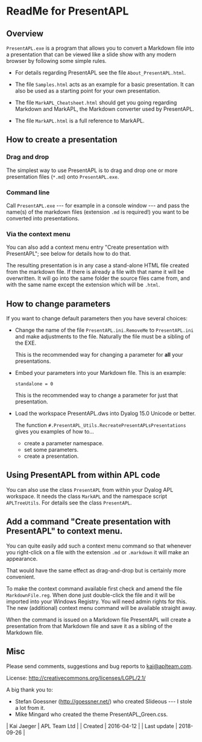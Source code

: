 # ReadMe for PresentAPL


## Overview

`PresentAPL.exe` is a program that allows you to convert a Markdown file into a presentation that can be viewed like a slide show with any modern browser by following some simple rules.

* For details regarding PresentAPL see the file `About_PresentAPL.html`.

* The file `Samples.html` acts as an example for a basic presentation. It can also be used as a starting point for your own presentation.

* The file `MarkAPL_Cheatsheet.html` should get you going regarding Markdown and MarkAPL, the Markdown converter used by PresentAPL.

* The file `MarkAPL.html` is a full reference to MarkAPL.


## How to create a presentation  

### Drag and drop

The simplest way to use PresentAPL is to drag and drop one or more presentation files (`*.md`) onto `PresentAPL.exe`.

### Command line

Call `PresentAPL.exe` --- for example in a console window --- and pass the name(s) of the markdown files (extension `.md` is required!) you want to be converted into presentations.

### Via the context menu

You can also add a context menu entry "Create presentation with PresentAPL"; see below for details how to do that.

The resulting presentation is in any case a stand-alone HTML file created from the markdown file. If there is already a file with that name it will be overwritten. It will go into the same folder the source files came from, and with the same name except the extension which will be `.html`.


## How to change parameters

If you want to change default parameters then you have several choices:

* Change the name of the file `PresentAPL.ini.RemoveMe` to `PresentAPL.ini` and make adjustments to the file. Naturally the file must be a sibling of the EXE. 

  This is the recommended way for changing a parameter for **all** your presentations.
  
* Embed your parameters into your Markdown file. This is an example:

  ~~~
  standalone = 0
  ~~~
  
  This is the recommended way to change a parameter for just that presentation.
 
* Load the workspace PresentAPL.dws into Dyalog 15.0 Unicode or better.

  The function `#.PresentAPL_Utils.RecreatePresentAPLsPresentations` gives you examples of how to...

  * create a parameter namespace.
  * set some parameters.
  * create a presentation.


## Using PresentAPL from within APL code

You can also use the class `PresentAPL` from within your Dyalog APL workspace. It needs the class `MarkAPL` and the namespace script `APLTreeUtils`. For details see the class `PresentAPL`. 


## Add a command "Create presentation with PresentAPL" to context menu.

You can quite easily add such a context menu command so that whenever you right-click on a file with the extension `.md` or `.markdown` it will make an appearance.

That would have the same effect as drag-and-drop but is certainly more convenient.

To make the context command available first check and amend the file `MarkdownFile.reg`. When done just double-click the file and it will be imported into your Windows Registry. You will need admin rights for this. The new (additional) context menu command will be available straight away.

When the command is issued on a Markdown file PresentAPL will create a presentation from that Markdown file and save it as a sibling of the Markdown file.


## Misc

Please send comments, suggestions and bug reports to kai@aplteam.com.

License: http://creativecommons.org/licenses/LGPL/2.1/

A big thank you to:

* Stefan Goessner (<http://goessner.net/>) who created Slideous --- I stole a lot from it.
* Mike Mingard who created the theme PresentAPL_Green.css.

| Kai Jaeger  | APL Team Ltd |
| Created     | 2016-04-12   |
| Last update | 2018-09-26   |